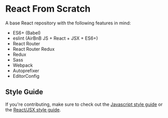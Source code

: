 # React From Scratch

A base React repository with the following features in mind:

  * ES6+ (Babel)
  * eslint (AirBnB JS + React + JSX + ES6+)
  * React Router
  * React Router Redux
  * Redux
  * Sass
  * Webpack
  * Autoprefixer
  * EditorConfig


## Style Guide

If you're contributing, make sure to check out the [Javascript style guide](STYLE-GUIDE.md) or the [React/JSX style guide](REACT-GUIDE.md).

